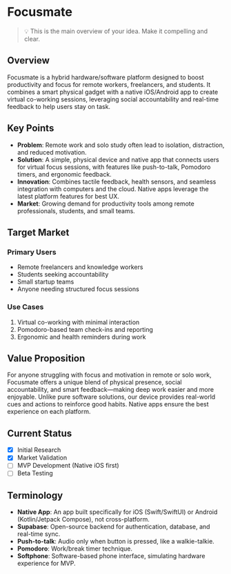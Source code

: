 # Focusmate

> 💡 This is the main overview of your idea. Make it compelling and clear.

## Overview
Focusmate is a hybrid hardware/software platform designed to boost productivity and focus for remote workers, freelancers, and students. It combines a smart physical gadget with a native iOS/Android app to create virtual co-working sessions, leveraging social accountability and real-time feedback to help users stay on task.

## Key Points
- **Problem**: Remote work and solo study often lead to isolation, distraction, and reduced motivation.
- **Solution**: A simple, physical device and native app that connects users for virtual focus sessions, with features like push-to-talk, Pomodoro timers, and ergonomic feedback.
- **Innovation**: Combines tactile feedback, health sensors, and seamless integration with computers and the cloud. Native apps leverage the latest platform features for best UX.
- **Market**: Growing demand for productivity tools among remote professionals, students, and small teams.

## Target Market

### Primary Users
- Remote freelancers and knowledge workers
- Students seeking accountability
- Small startup teams
- Anyone needing structured focus sessions

### Use Cases
1. Virtual co-working with minimal interaction
2. Pomodoro-based team check-ins and reporting
3. Ergonomic and health reminders during work

## Value Proposition
For anyone struggling with focus and motivation in remote or solo work, Focusmate offers a unique blend of physical presence, social accountability, and smart feedback—making deep work easier and more enjoyable. Unlike pure software solutions, our device provides real-world cues and actions to reinforce good habits. Native apps ensure the best experience on each platform.

## Current Status
- [x] Initial Research
- [x] Market Validation
- [ ] MVP Development (Native iOS first)
- [ ] Beta Testing

## Terminology
- **Native App**: An app built specifically for iOS (Swift/SwiftUI) or Android (Kotlin/Jetpack Compose), not cross-platform.
- **Supabase**: Open-source backend for authentication, database, and real-time sync.
- **Push-to-talk**: Audio only when button is pressed, like a walkie-talkie.
- **Pomodoro**: Work/break timer technique.
- **Softphone**: Software-based phone interface, simulating hardware experience for MVP.
